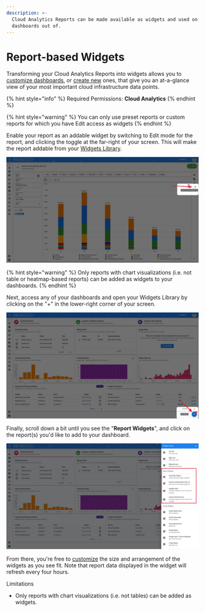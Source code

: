 ```yaml
---
description: >-
  Cloud Analytics Reports can be made available as widgets and used on your
  dashboards out of.
---
```


# Report-based Widgets

Transforming your Cloud Analytics Reports into widgets allows you to [customize dashboards](customizing-dashboards.md), or [create new](creating-a-new-dashboard.md) ones, that give you an at-a-glance view of your most important cloud infrastructure data points.

{% hint style="info" %}
Required Permissions: **Cloud Analytics**
{% endhint %}

{% hint style="warning" %}
You can only use preset reports or custom reports for which you have Edit access as widgets 
{% endhint %}

Enable your report as an addable widget by switching to Edit mode for the report, and clicking the toggle at the far-right of your screen. This will make the report addable from your [Widgets Library](widgets-overview.md).

![](../.gitbook/assets/addtowidgetlibrary.jpg)

{% hint style="warning" %}
Only reports with chart visualizations \(i.e. not table or heatmap-based reports\) can be added as widgets to your dashboards.
{% endhint %}

Next, access any of your dashboards and open your Widgets Library by clicking on the "+" in the lower-right corner of your screen.

![](../.gitbook/assets/addwidgets.jpg)

Finally, scroll down a bit until you see the "**Report Widgets**", and click on the report\(s\) you'd like to add to your dashboard.

![](../.gitbook/assets/reportswidgets.jpg)

From there, you're free to [customize](customizing-dashboards.md) the size and arrangement of the widgets as you see fit. Note that report data displayed in the widget will refresh every four hours. 

Limitations

* Only reports with chart visualizations \(i.e. not tables\) can be added as widgets.

